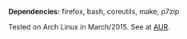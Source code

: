 **Dependencies:** firefox, bash, coreutils, make, p7zip

Tested on Arch Linux in March/2015. See at [AUR](http://aur.archlinux.org).
